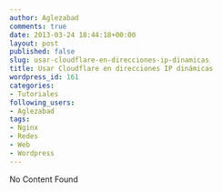 ```yaml
---
author: Aglezabad
comments: true
date: 2013-03-24 18:44:18+00:00
layout: post
published: false
slug: usar-cloudflare-en-direcciones-ip-dinamicas
title: Usar Cloudflare en direcciones IP dinámicas
wordpress_id: 161
categories:
- Tutoriales
following_users:
- Aglezabad
tags:
- Nginx
- Redes
- Web
- Wordpress
---
```


No Content Found
